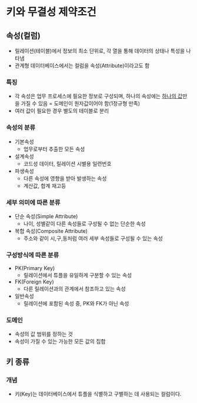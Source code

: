 # 키와 무결성 제약조건
## 속성(컬럼)
- 릴레이션(테이블)에서 정보의 최소 단위로, 각 열을 통해 데이터의 상태나 특성을 나타냄
- 관계형 데이터베이스에서는 컬럼을 속성(Attribute)이라고도 함

### 특징
- 각 속성은 업무 프로세스에 필요한 정보로 구성되며, 하나의 속성에는 <u>하나의 값</u>만을 가질 수 있음 = 도메인이 원자값이어야 함(1정규형 만족)
- 여러 값이 필요한 경우 별도의 테이블로 분리

### 속성의 분류
- 기본속성
  - 업무로부터 추출한 모든 속성
- 설계속성
  - 코드성 데이터, 릴레이션 시별용 일련번호
- 파생속성
  - 다른 속성에 영향을 받아 발생하는 속성
  - 계산값, 합계 재고등
  
### 세부 의미에 따른 분류
- 단순 속성(Simple Attribute)
  - 나이, 성별같이 다른 속성들로 구성될 수 없는 단순한 속성
- 복합 속성(Composite Attribute)
  - 주소와 같이 시,구,동처럼 여러 세부 속성들로 구성될 수 있는 속성

### 구성방식에 따른 분류
- PK(Primary Key)
  - 릴레이션에서 튜플을 유일하게 구분할 수 있는 속성
- FK(Foreign Key)
  - 다른 릴레이션과의 관계에서 참조하고 있는 속성
- 일반속성
  - 릴레이션에 포함된 속성 중, PK와 FK가 아닌 속성

### 도메인
- 속성의 값 범위를 정하는 것
- 속성이 가질 수 있는 가능한 모든 값의 집합

## 키 종류
### 개념
- 키(Key)는 데이터베이스에서 튜플을 식별하고 구별하는 데 사용되는 컬럼이다.
